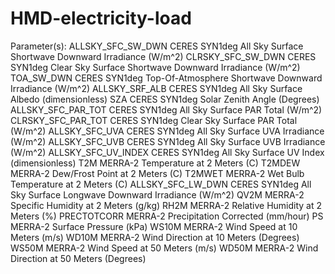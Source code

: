 # HMD-electricity-load

Parameter(s): 
ALLSKY_SFC_SW_DWN     CERES SYN1deg All Sky Surface Shortwave Downward Irradiance (W/m^2) 
CLRSKY_SFC_SW_DWN     CERES SYN1deg Clear Sky Surface Shortwave Downward Irradiance (W/m^2) 
TOA_SW_DWN            CERES SYN1deg Top-Of-Atmosphere Shortwave Downward Irradiance (W/m^2) 
ALLSKY_SRF_ALB        CERES SYN1deg All Sky Surface Albedo (dimensionless) 
SZA                   CERES SYN1deg Solar Zenith Angle (Degrees) 
ALLSKY_SFC_PAR_TOT      CERES SYN1deg All Sky Surface PAR Total (W/m^2) 
CLRSKY_SFC_PAR_TOT      CERES SYN1deg Clear Sky Surface PAR Total (W/m^2) 
ALLSKY_SFC_UVA          CERES SYN1deg All Sky Surface UVA Irradiance (W/m^2) 
ALLSKY_SFC_UVB          CERES SYN1deg All Sky Surface UVB Irradiance (W/m^2) 
ALLSKY_SFC_UV_INDEX     CERES SYN1deg All Sky Surface UV Index (dimensionless) 
T2M                   MERRA-2 Temperature at 2 Meters (C) 
T2MDEW                MERRA-2 Dew/Frost Point at 2 Meters (C) 
T2MWET                MERRA-2 Wet Bulb Temperature at 2 Meters (C) 
ALLSKY_SFC_LW_DWN     CERES SYN1deg All Sky Surface Longwave Downward Irradiance (W/m^2) 
QV2M            MERRA-2 Specific Humidity at 2 Meters (g/kg) 
RH2M            MERRA-2 Relative Humidity at 2 Meters (%) 
PRECTOTCORR     MERRA-2 Precipitation Corrected (mm/hour) 
PS              MERRA-2 Surface Pressure (kPa) 
WS10M     MERRA-2 Wind Speed at 10 Meters (m/s) 
WD10M     MERRA-2 Wind Direction at 10 Meters (Degrees) 
WS50M     MERRA-2 Wind Speed at 50 Meters (m/s) 
WD50M     MERRA-2 Wind Direction at 50 Meters (Degrees) 
